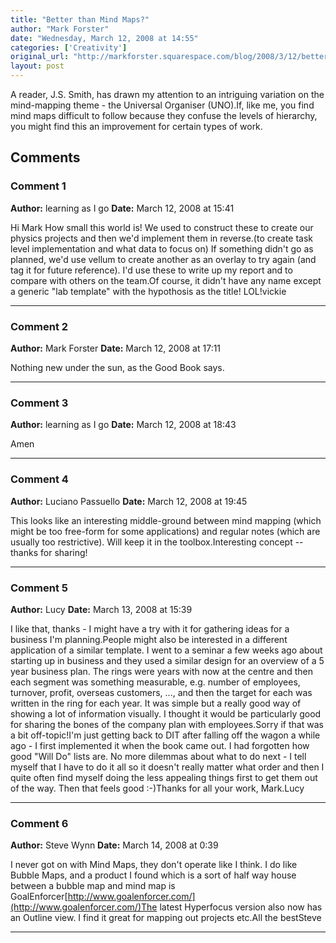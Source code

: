 ```yaml
---
title: "Better than Mind Maps?"
author: "Mark Forster"
date: "Wednesday, March 12, 2008 at 14:55"
categories: ['Creativity']
original_url: "http://markforster.squarespace.com/blog/2008/3/12/better-than-mind-maps.html"
layout: post
---
```


A reader, J.S. Smith, has drawn my attention to an intriguing variation on the mind-mapping theme - the Universal Organiser (UNO).If, like me, you find mind maps difficult to follow because they confuse the levels of hierarchy, you might find this an improvement for certain types of work.

## Comments

### Comment 1
**Author:** learning as I go
**Date:** March 12, 2008 at 15:41

Hi Mark
How small this world is! We used to construct these to create our physics projects and then we'd implement them in reverse.(to create task level implementation and what data to focus on) If something didn't go as planned, we'd use vellum to create another as an overlay to try again (and tag it for future reference). I'd use these to write up my report and to compare with others on the team.Of course, it didn't have any name except a generic "lab template" with the hypothosis as the title! LOL!vickie

---

### Comment 2
**Author:** Mark Forster
**Date:** March 12, 2008 at 17:11

Nothing new under the sun, as the Good Book says.

---

### Comment 3
**Author:** learning as I go
**Date:** March 12, 2008 at 18:43

Amen

---

### Comment 4
**Author:** Luciano Passuello
**Date:** March 12, 2008 at 19:45

This looks like an interesting middle-ground between mind mapping (which might be too free-form for some applications) and regular notes (which are usually too restrictive). Will keep it in the toolbox.Interesting concept -- thanks for sharing!

---

### Comment 5
**Author:** Lucy
**Date:** March 13, 2008 at 15:39

I like that, thanks - I might have a try with it for gathering ideas for a business I'm planning.People might also be interested in a different application of a similar template. I went to a seminar a few weeks ago about starting up in business and they used a similar design for an overview of a 5 year business plan. The rings were years with now at the centre and then each segment was something measurable, e.g. number of employees, turnover, profit, overseas customers, ..., and then the target for each was written in the ring for each year. It was simple but a really good way of showing a lot of information visually. I thought it would be particularly good for sharing the bones of the company plan with employees.Sorry if that was a bit off-topic!I'm just getting back to DIT after falling off the wagon a while ago - I first implemented it when the book came out. I had forgotten how good "Will Do" lists are. No more dilemmas about what to do next - I tell myself that I have to do it all so it doesn't really matter what order and then I quite often find myself doing the less appealing things first to get them out of the way. Then that feels good :-)Thanks for all your work, Mark.Lucy

---

### Comment 6
**Author:** Steve Wynn
**Date:** March 14, 2008 at 0:39

I never got on with Mind Maps, they don't operate like I think. I do like Bubble Maps, and a product I found which is a sort of half way house between a bubble map and mind map is GoalEnforcer[http://www.goalenforcer.com/](http://www.goalenforcer.com/)The latest Hyperfocus version also now has an Outline view. I find it great for mapping out projects etc.All the bestSteve

---
